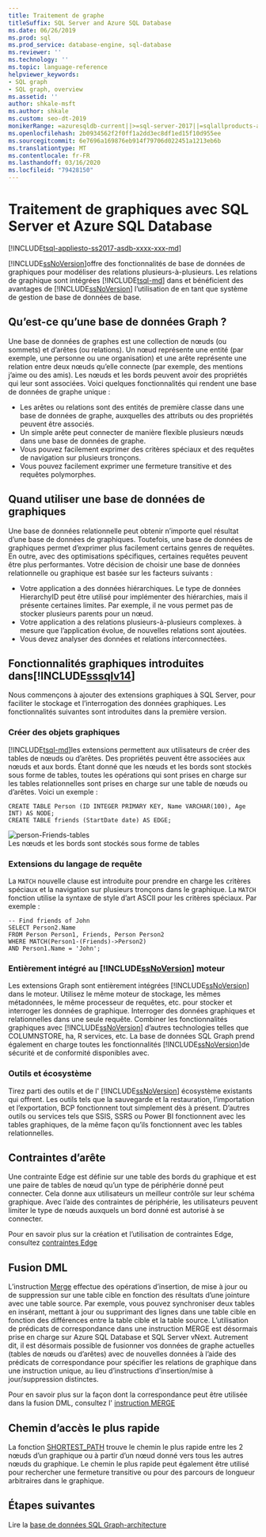 ```yaml
---
title: Traitement de graphe
titleSuffix: SQL Server and Azure SQL Database
ms.date: 06/26/2019
ms.prod: sql
ms.prod_service: database-engine, sql-database
ms.reviewer: ''
ms.technology: ''
ms.topic: language-reference
helpviewer_keywords:
- SQL graph
- SQL graph, overview
ms.assetid: ''
author: shkale-msft
ms.author: shkale
ms.custom: seo-dt-2019
monikerRange: =azuresqldb-current||>=sql-server-2017||=sqlallproducts-allversions||>=sql-server-linux-2017||=azuresqldb-mi-current
ms.openlocfilehash: 2b0934562f2f0ff1a2dd3ec8df1ed15f10d955ee
ms.sourcegitcommit: 6e7696a169876eb914f79706d022451a1213eb6b
ms.translationtype: MT
ms.contentlocale: fr-FR
ms.lasthandoff: 03/16/2020
ms.locfileid: "79428150"
---
```

# <a name="graph-processing-with-sql-server-and-azure-sql-database"></a>Traitement de graphiques avec SQL Server et Azure SQL Database
[!INCLUDE[tsql-appliesto-ss2017-asdb-xxxx-xxx-md](../../includes/tsql-appliesto-ss2017-asdb-xxxx-xxx-md.md)]

[!INCLUDE[ssNoVersion](../../includes/ssnoversion-md.md)]offre des fonctionnalités de base de données de graphiques pour modéliser des relations plusieurs-à-plusieurs. Les relations de graphique sont intégrées [!INCLUDE[tsql-md](../../includes/tsql-md.md)] dans et bénéficient des avantages de [!INCLUDE[ssNoVersion](../../includes/ssnoversion-md.md)] l’utilisation de en tant que système de gestion de base de données de base.


## <a name="what-is-a-graph-database"></a>Qu’est-ce qu’une base de données Graph ?  
Une base de données de graphes est une collection de nœuds (ou sommets) et d’arêtes (ou relations). Un nœud représente une entité (par exemple, une personne ou une organisation) et une arête représente une relation entre deux nœuds qu’elle connecte (par exemple, des mentions j’aime ou des amis). Les nœuds et les bords peuvent avoir des propriétés qui leur sont associées. Voici quelques fonctionnalités qui rendent une base de données de graphe unique :  
-    Les arêtes ou relations sont des entités de première classe dans une base de données de graphe, auxquelles des attributs ou des propriétés peuvent être associés. 
-    Un simple arête peut connecter de manière flexible plusieurs nœuds dans une base de données de graphe.
-    Vous pouvez facilement exprimer des critères spéciaux et des requêtes de navigation sur plusieurs tronçons.
-    Vous pouvez facilement exprimer une fermeture transitive et des requêtes polymorphes.

## <a name="when-to-use-a-graph-database"></a>Quand utiliser une base de données de graphiques

Une base de données relationnelle peut obtenir n’importe quel résultat d’une base de données de graphiques. Toutefois, une base de données de graphiques permet d’exprimer plus facilement certains genres de requêtes. En outre, avec des optimisations spécifiques, certaines requêtes peuvent être plus performantes. Votre décision de choisir une base de données relationnelle ou graphique est basée sur les facteurs suivants :  
-    Votre application a des données hiérarchiques. Le type de données HierarchyID peut être utilisé pour implémenter des hiérarchies, mais il présente certaines limites. Par exemple, il ne vous permet pas de stocker plusieurs parents pour un nœud.
-    Votre application a des relations plusieurs-à-plusieurs complexes. à mesure que l’application évolue, de nouvelles relations sont ajoutées.
-    Vous devez analyser des données et relations interconnectées.

## <a name="graph-features-introduced-in-sssqlv14"></a>Fonctionnalités graphiques introduites dans[!INCLUDE[sssqlv14](../../includes/sssqlv14-md.md)] 
Nous commençons à ajouter des extensions graphiques à SQL Server, pour faciliter le stockage et l’interrogation des données graphiques. Les fonctionnalités suivantes sont introduites dans la première version. 


### <a name="create-graph-objects"></a>Créer des objets graphiques
[!INCLUDE[tsql-md](../../includes/tsql-md.md)]les extensions permettent aux utilisateurs de créer des tables de nœuds ou d’arêtes. Des propriétés peuvent être associées aux nœuds et aux bords. Étant donné que les nœuds et les bords sont stockés sous forme de tables, toutes les opérations qui sont prises en charge sur les tables relationnelles sont prises en charge sur une table de nœuds ou d’arêtes. Voici un exemple :   

```   
CREATE TABLE Person (ID INTEGER PRIMARY KEY, Name VARCHAR(100), Age INT) AS NODE;
CREATE TABLE friends (StartDate date) AS EDGE;
```   

![person-Friends-tables](../../relational-databases/graphs/media/person-friends-tables.png "Nœud Person et tables de bord des amis")  
Les nœuds et les bords sont stockés sous forme de tables  

### <a name="query-language-extensions"></a>Extensions du langage de requête  
La `MATCH` nouvelle clause est introduite pour prendre en charge les critères spéciaux et la navigation sur plusieurs tronçons dans le graphique. La `MATCH` fonction utilise la syntaxe de style d’art ASCII pour les critères spéciaux. Par exemple :  

```   
-- Find friends of John
SELECT Person2.Name 
FROM Person Person1, Friends, Person Person2
WHERE MATCH(Person1-(Friends)->Person2)
AND Person1.Name = 'John';
```   
 
### <a name="fully-integrated-in-ssnoversion-engine"></a>Entièrement intégré au [!INCLUDE[ssNoVersion](../../includes/ssnoversion-md.md)] moteur 
Les extensions Graph sont entièrement intégrées [!INCLUDE[ssNoVersion](../../includes/ssnoversion-md.md)] dans le moteur. Utilisez le même moteur de stockage, les mêmes métadonnées, le même processeur de requêtes, etc. pour stocker et interroger les données de graphique. Interroger des données graphiques et relationnelles dans une seule requête. Combiner les fonctionnalités graphiques avec [!INCLUDE[ssNoVersion](../../includes/ssnoversion-md.md)] d’autres technologies telles que COLUMNSTORE, ha, R services, etc. La base de données SQL Graph prend également en charge toutes les fonctionnalités [!INCLUDE[ssNoVersion](../../includes/ssnoversion-md.md)]de sécurité et de conformité disponibles avec.
 
### <a name="tooling-and-ecosystem"></a>Outils et écosystème

Tirez parti des outils et de l' [!INCLUDE[ssNoVersion](../../includes/ssnoversion-md.md)] écosystème existants qui offrent. Les outils tels que la sauvegarde et la restauration, l’importation et l’exportation, BCP fonctionnent tout simplement dès à présent. D’autres outils ou services tels que SSIS, SSRS ou Power BI fonctionnent avec les tables graphiques, de la même façon qu’ils fonctionnent avec les tables relationnelles.

## <a name="edge-constraints"></a>Contraintes d’arête
Une contrainte Edge est définie sur une table des bords du graphique et est une paire de tables de nœud qu’un type de périphérie donné peut connecter. Cela donne aux utilisateurs un meilleur contrôle sur leur schéma graphique. Avec l’aide des contraintes de périphérie, les utilisateurs peuvent limiter le type de nœuds auxquels un bord donné est autorisé à se connecter. 

Pour en savoir plus sur la création et l’utilisation de contraintes Edge, consultez [contraintes Edge](../../relational-databases/tables/graph-edge-constraints.md)

## <a name="merge-dml"></a>Fusion DML 
L’instruction [Merge](../../t-sql/statements/merge-transact-sql.md) effectue des opérations d’insertion, de mise à jour ou de suppression sur une table cible en fonction des résultats d’une jointure avec une table source. Par exemple, vous pouvez synchroniser deux tables en insérant, mettant à jour ou supprimant des lignes dans une table cible en fonction des différences entre la table cible et la table source. L’utilisation de prédicats de correspondance dans une instruction MERGE est désormais prise en charge sur Azure SQL Database et SQL Server vNext. Autrement dit, il est désormais possible de fusionner vos données de graphe actuelles (tables de nœuds ou d’arêtes) avec de nouvelles données à l’aide des prédicats de correspondance pour spécifier les relations de graphique dans une instruction unique, au lieu d’instructions d’insertion/mise à jour/suppression distinctes.

Pour en savoir plus sur la façon dont la correspondance peut être utilisée dans la fusion DML, consultez l' [instruction MERGE](../../t-sql/statements/merge-transact-sql.md)

## <a name="shortest-path"></a>Chemin d’accès le plus rapide
La fonction [SHORTEST_PATH](./sql-graph-shortest-path.md) trouve le chemin le plus rapide entre les 2 nœuds d’un graphique ou à partir d’un nœud donné vers tous les autres nœuds du graphique. Le chemin le plus rapide peut également être utilisé pour rechercher une fermeture transitive ou pour des parcours de longueur arbitraires dans le graphique. 

 ## <a name="next-steps"></a>Étapes suivantes  
Lire la [base de données SQL Graph-architecture](./sql-graph-architecture.md)
   

